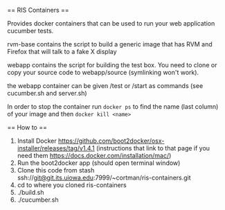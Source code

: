 == RIS Containers ==

Provides docker containers that can be used to run your web application cucumber tests.

rvm-base contains the script to build a generic image that has RVM and Firefox that will
talk to a fake X display

webapp contains the script for building the test box. You need to clone or copy your source
code to webapp/source (symlinking won't work).

the webapp container can be given /test or /start as commands (see cucumber.sh and server.sh)

In order to stop the container run `docker ps` to find the name (last column) of your image
and then `docker kill <name>`

== How to ==

1. Install Docker https://github.com/boot2docker/osx-installer/releases/tag/v1.4.1  (instructions that link to that page if you need them https://docs.docker.com/installation/mac/)
2. Run the boot2docker app (should open  terminal window)
3. Clone this code from stash ssh://git@git.its.uiowa.edu:7999/~cortman/ris-containers.git
4. cd to where you cloned ris-containers
5. ./build.sh
6. ./cucumber.sh
